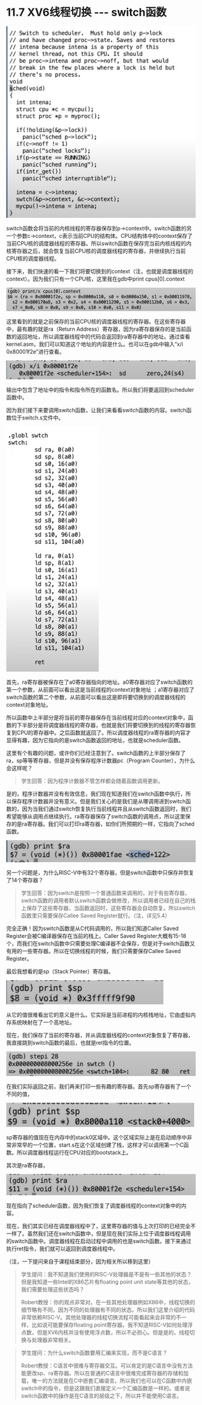 # 11.7 XV6线程切换 --- switch函数

![](../.gitbook/assets/image%20%28552%29.png)

switch函数会将当前的内核线程的寄存器保存到p-&gt;context中。switch函数的另一个参数c-&gt;context，c表示当前CPU的结构体。CPU结构体中的context保存了当前CPU核的调度器线程的寄存器。所以switch函数在保存完当前内核线程的内核寄存器之后，就会恢复当前CPU核的调度器线程的寄存器，并继续执行当前CPU核的调度器线程。

接下来，我们快速的看一下我们将要切换到的context（注，也就是调度器线程的context）。因为我们只有一个CPU核，这里我在gdb中print cpus\[0\].context

![](../.gitbook/assets/image%20%28510%29.png)

这里看到的就是之前保存的当前CPU核的调度器线程的寄存器。在这些寄存器中，最有趣的就是ra（Return Address）寄存器，因为ra寄存器保存的是当前函数的返回地址，所以调度器线程中的代码会返回到ra寄存器中的地址。通过查看kernel.asm，我们可以知道这个地址的内容是什么。也可以在gdb中输入“x/i 0x80001f2e”进行查看。

![](../.gitbook/assets/image%20%28524%29.png)

输出中包含了地址中的指令和指令所在的函数名。所以我们将要返回到scheduler函数中。

因为我们接下来要调用switch函数，让我们来看看switch函数的内容。switch函数位于switch.s文件中。

![](../.gitbook/assets/image%20%28549%29.png)

首先，ra寄存器被保存在了a0寄存器指向的地址。a0寄存器对应了switch函数的第一个参数，从前面可以看出这是当前线程的context对象地址 ；a1寄存器对应了switch函数的第二个参数，从前面可以看出这是即将要切换到的调度器线程的context对象地址。

所以函数中上半部分是将当前的寄存器保存在当前线程对应的context对象中，函数的下半部分是将调度器线程的寄存器，也就是我们将要切换到的线程的寄存器恢复到CPU的寄存器中。之后函数就返回了。所以调度器线程的ra寄存器的内容才显得有趣，因为它指向的是switch函数返回的地址，也就是scheduler函数。

这里有个有趣的问题，或许你们已经注意到了。switch函数的上半部分保存了ra，sp等等寄存器，但是并没有保存程序计数器pc（Program Counter），为什么会这样呢？

> 学生回答：因为程序计数器不管怎样都会随着函数调用更新。

是的，程序计数器并没有有效信息，我们现在知道我们在switch函数中执行，所以保存程序计数器并没有意义。但是我们关心的是我们是从哪调用进到switch函数的，因为当我们通过switch恢复执行当前线程并且从switch函数返回时，我们希望能够从调用点继续执行。ra寄存器保存了switch函数的调用点，所以这里保存的是ra寄存器。我们可以打印ra寄存器，如你们所预期的一样，它指向了sched函数。

![](../.gitbook/assets/image%20%28508%29.png)

另一个问题是，为什么RISC-V中有32个寄存器，但是switch函数中只保存并恢复了14个寄存器？

> 学生回答：因为switch是按照一个普通函数来调用的，对于有些寄存器，switch函数的调用者默认switch函数会做修改，所以调用者已经在自己的栈上保存了这些寄存器，当函数返回时，这些寄存器会自动恢复。所以switch函数里只需要保存Callee Saved Register就行。（注，详见5.4）

完全正确！因为switch函数是从C代码调用的，所以我们知道Caller Saved Register会被C编译器保存在当前的栈上。Caller Saved Register大概有15-18个，而我们在switch函数中只需要处理C编译器不会保存，但是对于switch函数又有用的一些寄存器。所以在切换线程的时候，我们只需要保存Callee Saved Register。

最后我想看的是sp（Stack Pointer）寄存器。

![](../.gitbook/assets/image%20%28462%29.png)

从它的值很难看出它的意义是什么。它实际是当前进程的内核栈地址，它由虚拟内存系统映射在了一个高地址。

现在，我们保存了当前的寄存器，并从调度器线程的context对象恢复了寄存器，我直接跳到switch函数的最后，也就是ret指令的位置。

![](../.gitbook/assets/image%20%28493%29.png)

在我们实际返回之前，我们再来打印一些有趣的寄存器。首先sp寄存器有了一个不同的值，

![](../.gitbook/assets/image%20%28455%29.png)

sp寄存器的值现在在内存中的stack0区域中。这个区域实际上是在启动顺序中非常非常早的一个位置，start.s在这个区域创建了栈，这样才可以调用第一个C函数。所以调度器线程运行在CPU对应的bootstack上。

其次是ra寄存器，

![](../.gitbook/assets/image%20%28469%29.png)

现在指向了scheduler函数，因为我们恢复了调度器线程的context对象中的内容。

现在，我们其实已经在调度器线程中了，这里寄存器的值与上次打印的已经完全不一样了。虽然我们还在switch函数中，但是现在我们实际上位于调度器线程调用的switch函数中。调度器线程在启动过程中调用的也是switch函数。接下来通过执行ret指令，我们就可以返回到调度器线程中。

（注，一下提问来自于课程结束部分，因为相关所以移到这里）

> 学生提问：我不知道我们使用的RISC-V处理器是不是有一些其他的状态？但是我知道一些Intel的X86芯片有floating point unit state等其他的状态，我们需要处理这些状态吗？
>
> Robert教授：你的观点非常对。在一些其他处理器例如X86中，线程切换的细节略有不同，因为不同的处理器有不同的状态。所以我们这里介绍的代码非常依赖RISC-V。其他处理器的线程切换流程可能看起来会非常的不一样，比如说可能要保存floating point寄存器。我不知道RISC-V如何处理浮点数，但是XV6内核并没有使用浮点数，所以不必担心。但是是的，线程切换与处理器非常相关。

> 学生提问：为什么switch函数要用汇编来实现，而不是C语言？
>
> Robert教授：C语言中很难与寄存器交互。可以肯定的是C语言中没有方法能更改sp、ra寄存器。所以在普通的C语言中很难完成寄存器的存储和加载，唯一的方法就是在C中嵌套汇编语言。所以我们也可以在C函数中内嵌switch中的指令，但是这跟我们直接定义一个汇编函数是一样的。或者说switch函数中的操作是在C语言的层级之下，所以并不能使用C语言。

